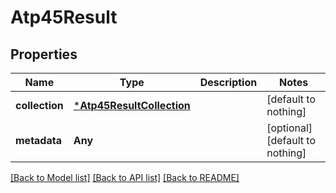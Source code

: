 # Atp45Result


## Properties
Name | Type | Description | Notes
------------ | ------------- | ------------- | -------------
**collection** | [***Atp45ResultCollection**](Atp45ResultCollection.md) |  | [default to nothing]
**metadata** | **Any** |  | [optional] [default to nothing]


[[Back to Model list]](../README.md#models) [[Back to API list]](../README.md#api-endpoints) [[Back to README]](../README.md)


